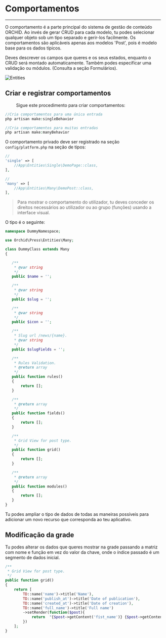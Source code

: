 # Comportamentos
----------

O comportamento é a parte principal do sistema de gestão de conteúdo ORCHID. Ao invés de gerar CRUD para cada modelo, tu podes selecionar qualquer objeto sob um tipo separado e gerir-los facilmente.
Os comportamentos são aplicáveis apenas aos modelos 'Post', pois é modelo base para os dados típicos.

Deves descrever os campos que queres e os seus estados, enquanto o CRUD será montado automaticamente.
Também podes especificar uma validação ou módulos. (Consulta a seção Formulários).

![Entities](https://orchid.software/img/scheme/entities.jpg)

## Criar e registrar comportamentos
        
Sigue este procedimento para criar comportamentos:


```php
//Cria comportamentos para uma única entrada
php artisan make:singleBehavior

//Cria comportamentos para muitas entradas
php artisan make:manyBehavior
```

O comportamento privado deve ser registrado na seção `config/platform.php` na seção de tipos:


```php
//
'single' => [
    //App\Entities\Single\DemoPage::class,
],

//
'many' => [
    //App\Entities\Many\DemoPost::class,
],
```

> Para mostrar o comportamento do utilizador, tu deves conceder os direitos necessários ao utilizador ou ao grupo (funções) usando a interface visual.

O tipo é o seguinte:

 ```php
namespace DummyNamespace;

use Orchid\Press\Entities\Many;

class DummyClass extends Many
{

    /**
     * @var string
     */
    public $name = '';

    /**
     * @var string
     */
    public $slug = '';

    /**
     * @var string
     */
    public $icon = '';

    /**
     * Slug url /news/{name}.
     * @var string
     */
    public $slugFields = '';

    /**
     * Rules Validation.
     * @return array
     */
    public function rules()
    {
        return [];
    }

    /**
     * @return array
     */
    public function fields()
    {
        return [];
    }

    /**
     * Grid View for post type.
     */
    public function grid()
    {
        return [];
    }

    /**
     * @return array
     */
    public function modules()
    {
        return [];
    }
}

```

Tu podes ampliar o tipo de dados de todas as maneiras possíveis para adicionar um novo recurso que corresponda ao teu aplicativo.


## Modificação da grade


Tu podes alterar os dados que queres mostrar na grade passando a matriz com nome e função em vez do valor da chave, onde o índice passado é um segmento de dados inicial.

 ```php
 /**
  * Grid View for post type.
  */
 public function grid()
 {
     return [
         TD::name('name')->title('Name'),
         TD::name('publish_at')->title('Date of publication'),
         TD::name('created_at')->title('Date of creation'),
         TD::name('full_name')->title('Full name')
         ->setRender(function($post){
             return  "{$post->getContent('fist_name')} {$post->getContent('last_name')}";
         })
     ];
 }

```
